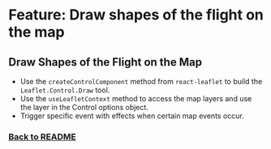 # Feature: Draw shapes of the flight on the map

## Draw Shapes of the Flight on the Map

- Use the `createControlComponent` method from `react-leaflet` to build the `Leaflet.Control.Draw` tool.
- Use the `useLeafletContext` method to access the map layers and use the layer in the Control options object.
- Trigger specific event with effects when certain map events occur.

### [Back to README](../README.md)
